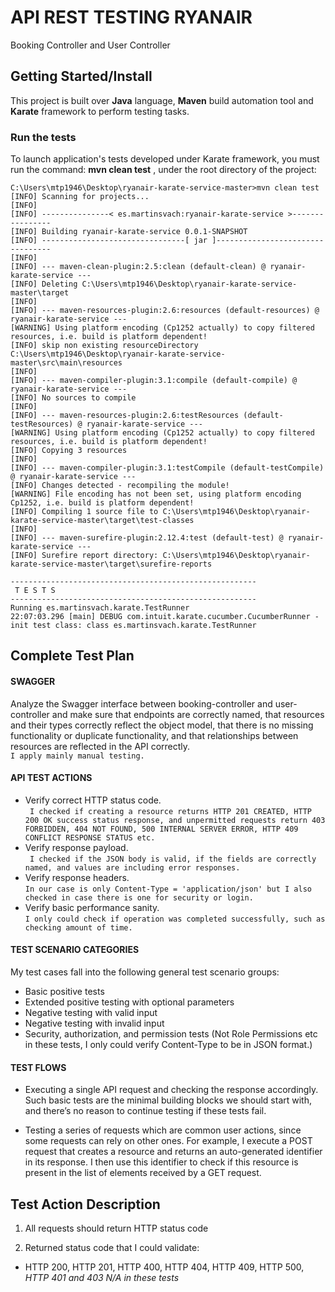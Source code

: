 # API REST TESTING RYANAIR

Booking Controller and User Controller

## Getting Started/Install

This project is built over **Java** language, **Maven** build automation tool and **Karate** framework to perform testing tasks.<br /> 

### Run the tests
To launch application's tests developed under Karate framework, you must run the command: **mvn clean test** , under the root directory of the project:

```
C:\Users\mtp1946\Desktop\ryanair-karate-service-master>mvn clean test
[INFO] Scanning for projects...
[INFO]
[INFO] ---------------< es.martinsvach:ryanair-karate-service >----------------
[INFO] Building ryanair-karate-service 0.0.1-SNAPSHOT
[INFO] --------------------------------[ jar ]---------------------------------
[INFO]
[INFO] --- maven-clean-plugin:2.5:clean (default-clean) @ ryanair-karate-service ---
[INFO] Deleting C:\Users\mtp1946\Desktop\ryanair-karate-service-master\target
[INFO]
[INFO] --- maven-resources-plugin:2.6:resources (default-resources) @ ryanair-karate-service ---
[WARNING] Using platform encoding (Cp1252 actually) to copy filtered resources, i.e. build is platform dependent!
[INFO] skip non existing resourceDirectory C:\Users\mtp1946\Desktop\ryanair-karate-service-master\src\main\resources
[INFO]
[INFO] --- maven-compiler-plugin:3.1:compile (default-compile) @ ryanair-karate-service ---
[INFO] No sources to compile
[INFO]
[INFO] --- maven-resources-plugin:2.6:testResources (default-testResources) @ ryanair-karate-service ---
[WARNING] Using platform encoding (Cp1252 actually) to copy filtered resources, i.e. build is platform dependent!
[INFO] Copying 3 resources
[INFO]
[INFO] --- maven-compiler-plugin:3.1:testCompile (default-testCompile) @ ryanair-karate-service ---
[INFO] Changes detected - recompiling the module!
[WARNING] File encoding has not been set, using platform encoding Cp1252, i.e. build is platform dependent!
[INFO] Compiling 1 source file to C:\Users\mtp1946\Desktop\ryanair-karate-service-master\target\test-classes
[INFO]
[INFO] --- maven-surefire-plugin:2.12.4:test (default-test) @ ryanair-karate-service ---
[INFO] Surefire report directory: C:\Users\mtp1946\Desktop\ryanair-karate-service-master\target\surefire-reports

-------------------------------------------------------
 T E S T S
-------------------------------------------------------
Running es.martinsvach.karate.TestRunner
22:07:03.296 [main] DEBUG com.intuit.karate.cucumber.CucumberRunner - init test class: class es.martinsvach.karate.TestRunner
```
## Complete Test Plan 

#### SWAGGER
Analyze the Swagger interface between booking-controller and user-controller and make sure that endpoints are correctly named, that resources and their types correctly reflect the object model, that there is no missing functionality or duplicate functionality, and that relationships between resources are reflected in the API correctly. <br /> 
```I apply mainly manual testing. ```

#### API TEST ACTIONS
* Verify correct HTTP status code. <br /> 
```	I checked if creating a resource returns HTTP 201 CREATED, HTTP 200 OK success status response, and unpermitted requests return 403 FORBIDDEN, 404 NOT FOUND, 500 INTERNAL SERVER ERROR, HTTP 409 CONFLICT RESPONSE STATUS etc.```
* Verify response payload. <br /> 
```	I checked if the JSON body is valid, if the fields are correctly named, and values are including error responses.```
* Verify response headers.<br /> 
```In our case is only Content-Type = 'application/json' but I also checked in case there is one for security or login.```
* Verify basic performance sanity. <br /> 
```I only could check if operation was completed successfully, such as checking amount of time.```

#### TEST SCENARIO CATEGORIES
My test cases fall into the following general test scenario groups:
*	Basic positive tests
*	Extended positive testing with optional parameters 
*	Negative testing with valid input
*	Negative testing with invalid input 
*	Security, authorization, and permission tests (Not Role Permissions etc in these tests, I only could verify Content-Type to be in JSON format.) 

#### TEST FLOWS
*	Executing a single API request and checking the response accordingly. Such basic tests are the minimal building blocks we should start with, and there’s no reason to continue testing if these tests fail.

*	Testing a series of requests which are common user actions, since some requests can rely on other ones. For example, I execute a POST request that creates a resource and returns an auto-generated identifier in its response. I then use this identifier to check if this resource is present in the list of elements received by a GET request.


## Test Action Description

1. All requests should return HTTP status code

2. Returned status code that I could validate:
- HTTP 200, HTTP 201, HTTP 400, HTTP 404, HTTP 409, HTTP 500, *HTTP 401	and 403	N/A in these tests*


